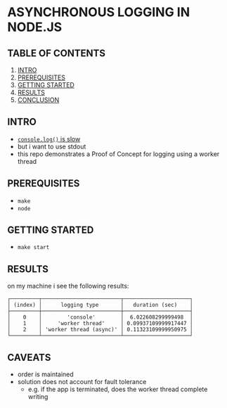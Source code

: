 # ASYNCHRONOUS LOGGING IN NODE.JS


## TABLE OF CONTENTS
1. [INTRO](#intro)
1. [PREREQUISITES](#prerequisites)
2. [GETTING STARTED](#getting-started)
6. [RESULTS](#results)
6. [CONCLUSION](#conclusion)


## INTRO <a name="intro"></a>
- [`console.log()` is slow](https://duckduckgo.com)
- but i want to use stdout
- this repo demonstrates a Proof of Concept for logging using a worker thread


## PREREQUISITES <a name="prerequisites"></a>
- `make`
- `node`


## GETTING STARTED <a name="getting-started"></a>
- `make start`


## RESULTS <a name="results"></a>
on my machine i see the following results:
```
┌─────────┬─────────────────────────┬─────────────────────┐
│ (index) │      logging type       │   duration (sec)    │
├─────────┼─────────────────────────┼─────────────────────┤
│    0    │        'console'        │  6.022608299999498  │
│    1    │     'worker thread'     │ 0.09937109999917447 │
│    2    │ 'worker thread (async)' │ 0.11323109999950975 │
└─────────┴─────────────────────────┴─────────────────────┘
```

## CAVEATS <a name="caveats"></a>
- order is maintained
- solution does not account for fault tolerance
    - e.g. if the app is terminated, does the worker thread complete writing
